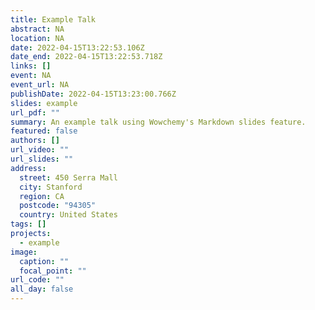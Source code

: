 ```yaml
---
title: Example Talk
abstract: NA
location: NA
date: 2022-04-15T13:22:53.106Z
date_end: 2022-04-15T13:22:53.718Z
links: []
event: NA
event_url: NA
publishDate: 2022-04-15T13:23:00.766Z
slides: example
url_pdf: ""
summary: An example talk using Wowchemy's Markdown slides feature.
featured: false
authors: []
url_video: ""
url_slides: ""
address:
  street: 450 Serra Mall
  city: Stanford
  region: CA
  postcode: "94305"
  country: United States
tags: []
projects:
  - example
image:
  caption: ""
  focal_point: ""
url_code: ""
all_day: false
---
```

